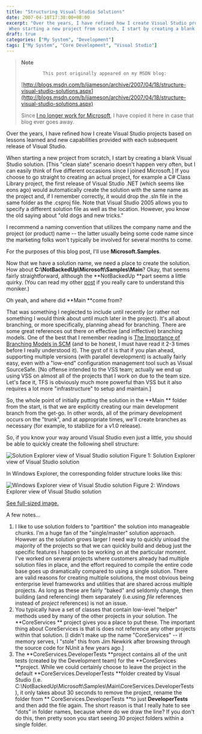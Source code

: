 ```yaml
---
title: "Structuring Visual Studio Solutions"
date: 2007-04-18T17:38:00+08:00
excerpt: "Over the years, I have refined how I create Visual Studio projects based on lessons learned and new capabilities provided with each subsequent release of Visual Studio. 
 When starting a new project from scratch, I start by creating a blank Visual Studio..."
draft: true
categories: ["My System", "Development"]
tags: ["My System", "Core Development", "Visual Studio"]
---
```


> **Note**
> 
>             This post originally appeared on my MSDN blog:
> 
> 
> 
> [http://blogs.msdn.com/b/jjameson/archive/2007/04/18/structure-visual-studio-solutions.aspx](http://blogs.msdn.com/b/jjameson/archive/2007/04/18/structure-visual-studio-solutions.aspx)
> 
> 
> Since [I no longer work for Microsoft](/blog/jjameson/2011/09/02/last-day-with-microsoft), I have copied it here in case that blog                 ever goes away.


Over the years, I have refined how I create Visual Studio projects based on lessons         learned and new capabilities provided with each subsequent release of Visual Studio.

When starting a new project from scratch, I start by creating a blank Visual Studio         solution. [This "clean slate" scenario doesn't happen very often, but I can easily         think of five different occasions since I joined Microsoft.] If you choose to go         straight to creating an actual project, for example a C# Class Library project,         the first release of Visual Studio .NET (which seems like eons ago) would automatically         create the solution with the same name as the project and, if I remember correctly,         it would drop the .sln file in the same folder as the .csproj file. Note that Visual         Studio 2005 allows you to specify a different solution file as well as the location.         However, you know the old saying about "old dogs and new tricks."

I recommend a naming convention that utilizes the company name and the project (or         product) name -- the latter usually being some code name since the marketing folks         won't typically be involved for several months to come.

For the purposes of this blog post, I'll use **Microsoft.Samples**.

Now that we have a solution name, we need a place to create the solution. How about         **C:\NotBackedUp\Microsoft\Samples\Main**? Okay, that seems fairly         straightforward, although the **NotBackedUp **part seems a little quirky.         (You can read my other [post](/blog/jjameson/2007/03/22/backedup-and-notbackedup) if you really care to understand this moniker.)

Oh yeah, and where did **Main **come from?

That was something I neglected to include until recently (or rather not something         I would think about until much later in the project). It's all about branching,         or more specifically, planning ahead for branching. There are some great references         out there on effective (and inffective) branching models. One of the best that I         remember reading is [The Importance of Branching Models in SCM](http://downloads.seapine.com/pub/papers/SCMBranchingModels.pdf) (and to be honest, I must have         read it 2-3 times before I really understood it). The gyst of it is that if you         plan ahead, supporting multiple versions (with parallel development) is actually         fairly easy, even with a "low-end" configuration management tool such as Visual         SourceSafe. [No offense intended to the VSS team; actually we end up using VSS on         almost all of the projects that I work on due to the team size. Let's face it, TFS         is obviously much more powerful than VSS but it also requires a lot more "infrastructure"         to setup and maintain.]

So, the whole point of initially putting the solution in the **Main **         folder from the start, is that we are explicitly creating our main development branch         from the get-go. In other words, all of the primary development occurs on the "trunk",         and at appropriate times, we'll create branches as necessary (for example, to stabilize         for a v1.0 release).

So, if you know your way around Visual Studio even just a little, you should be         able to quickly create the following shell structure:

![Solution Explorer view of Visual Studio solution](https://www.technologytoolbox.com/blog/images/www_technologytoolbox_com/blog/jjameson/7/o_Solution-Explorer-Step-1.JPG "Solution Explorer view of Visual Studio solution")
            Figure 1: Solution Explorer view of Visual Studio solution


In Windows Explorer, the corresponding folder structure looks like this:

![Windows Explorer view of Visual Studio solution](https://www.technologytoolbox.com/blog/images/www_technologytoolbox_com/blog/jjameson/7/r_Windows-Explorer-Step-1.JPG "Windows Explorer view of Visual Studio solution")
            Figure 2: Windows Explorer view of Visual Studio solution

[See full-sized image.](/blog/images/www_technologytoolbox_com/blog/jjameson/7/o_Windows-Explorer-Step-1.JPG)


A few notes...

1. I like to use solution folders to "partition" the solution into manageable chunks.
            I'm a huge fan of the "single/master" solution approach. However as the solution
            grows larger I need way to quickly unload the majority of the projects so that we
            can quickly build and debug just the specific features I happen to be working on
            at the particular moment. I've worked on several projects where customers already
            had multiple solution files in place, and the effort required to compile the entire
            code base goes up dramatically compared to using a single solution. There are valid
            reasons for creating multiple solutions, the most obvious being enterprise level
            frameworks and utilities that are shared across multiple projects. As long as these
            are fairly "baked" and seldomly change, then building (and referencing) them separately
            (i.e.using *file* references instead of *project* references) is not an
            issue.
2. You typically have a set of classes that contain low-level "helper" methods used
            by many of the other projects in your solution. The **CoreServices **
            project gives you a place to put these. The important thing about CoreServices is
            that is does not reference any other projects within that solution. [I didn't make
            up the name "CoreServices" -- if memory serves, I "stole" this from Jim Newkirk
            after browsing through the source code for NUnit a few years ago.]
3. The **CoreServices.DeveloperTests **project contains all of the unit
            tests (created by the Development team) for the **CoreServices **project.
            While we could certainly choose to leave the project in the default **CoreServices.DeveloperTests
            **folder created by Visual Studio (i.e. C:\NotBackedUp\Microsoft\Samples\Main\CoreServices.DeveloperTests),
            it only takes about 30 seconds to remove the project, rename the folder from **                CoreServices.DeveloperTests **to just **DeveloperTests**
            and then add the file again. The short reason is that I really hate to see "dots"
            in folder names, because where do we draw the line? If you don't do this, then pretty
            soon you start seeing 30 project folders within a single folder.

